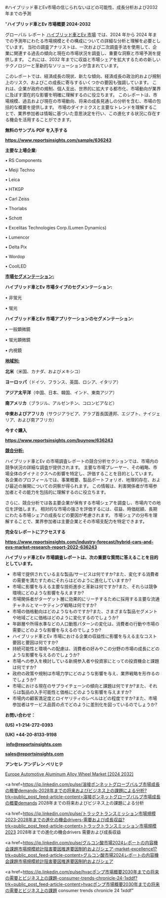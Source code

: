 #ハイブリッド車とEv市場の信じられないほどの可能性、成長分析および2032年までの予測

"<strong>ハイブリッド車とEv 市場概要 2024-2032</strong>

グローバル レポート <a href=https://www.reportsinsights.com/sample/636243>ハイブリッド車とEv 市場</a> では、2024 年から 2024 年までの予測年にわたる市場規模とその構成についての詳細な分析と理解を必要としています。 当社の調査アナリストは、一次および二次調査手法を使用して、企業に関連する過去の傾向と現在の市場状況を調査し、重要な洞察と市場予測を提供します。 これには、2032 年までに収益と市場シェアを拡大​​するための新しいテクノロジーと革新的なソリューションが含まれています。

このレポートでは、経済成長の現状、新たな傾向、経済成長の政治的および規制上のリスク、およびこの成長に寄与するいくつかの要因も強調しています。 これは、企業が政府の規制、個人支出、世界的に拡大する都市化、市場動向が業界に及ぼす潜在的な影響を明確に理解するのに役立ちます。 このレポートは、市場規模、過去および現在の市場動向、将来の成長見通しの分析を含む、市場の包括的な概要を提供します。 市場のダイナミクスと主要なトレンドを理解することで、業界参加者は情報に基づいた意思決定を行い、この進化する状況に存在する機会を活用することができます。

<strong><b>無料のサンプル PDF を入手する</b></strong>

<a href=https://www.reportsinsights.com/sample/636243><strong><u>https://www.reportsinsights.com/sample/636243</u></strong></a>

<strong>主要な上場企業:</strong>

• RS Components

• Meiji Techno

• Leica

• HTKGP

• Carl Zeiss

• Thorlabs

• Schott

• Excelitas Technologies Corp.(Lumen Dynamics)

• Lumencor

• Delta Pix

• Wordop

• CoolLED

<strong><u>市場セグメンテーション</u></strong><strong><u>:</u></strong>

<strong>ハイブリッド車とEv 市場タイプのセグメンテーション:</strong>

• 非蛍光

• 蛍光

<strong>ハイブリッド車とEv 市場アプリケーションのセグメンテーション:</strong>

• 一般顕微鏡

• 蛍光顕微鏡

• 内視鏡

<strong><u>地域別</u></strong><strong><u>:</u></strong>

<strong>北米</strong>（米国、カナダ、およびメキシコ）

<strong>ヨーロッパ</strong>（ドイツ、フランス、英国、ロシア、イタリア）

<strong>アジア太平洋</strong>（中国、日本、韓国、インド、東南アジア）

<strong>南アメリカ</strong>（ブラジル、アルゼンチン、コロンビアなど）

<strong>中東およびアフリカ</strong>（サウジアラビア、アラブ首長国連邦、エジプト、ナイジェリア、および南アフリカ）

<strong>今すぐ購入</strong>

<a href=https://www.reportsinsights.com/buynow/636243><strong><u>https://www.reportsinsights.com/buynow/636243</u></strong></a>

<strong><u>競合分析:</u></strong>

ハイブリッド車とEv の市場調査レポートの競合分析セクションでは、市場内の競争状況の詳細な調査が提供されます。 主要な市場プレーヤー、その戦略、市場全体のダイナミクスへの影響を特定し、評価することを目的としています。 各企業のプロフィールでは、事業概要、製品ポートフォリオ、地理的存在、および最近の展開についての洞察が得られます。 この情報は、利害関係者が市場参加者とその能力を包括的に理解するのに役立ちます。

さらに、競合分析では各主要企業が保有する市場シェアを調査し、市場内での地位を評価します。 相対的な市場の強さを評価するには、収益、時価総額、長期にわたる市場シェアの成長などの要因が考慮されます。 市場シェアの分布を理解することで、業界参加者は主要企業とその市場支配力を特定できます。

<strong>完全なレポートにアクセスする</strong>

<a href=https://www.reportsinsights.com/industry-forecast/hybrid-cars-and-evs-market-research-report-2022-636243><strong><u><b>https://www.reportsinsights.com/industry-forecast/hybrid-cars-and-evs-market-research-report-2022-636243</b></u></strong></a>

<strong><b>ハイブリッド車とEv 市場調査レポートは、次の重要な質問に答えることを目的としています。</b></strong>
<ul>
  <li>市場で提供されている主な製品/サービスは何ですか?また、変化する消費者の需要を満たすためにそれらはどのように進化していますか?</li>
  <li>市場に影響を与える主要な技術進歩と革新は何ですか?また、それらは競争環境にどのような影響を与えますか?</li>
  <li>市場関係者がターゲット層に効果的にリーチするために採用する主要な流通チャネルとマーケティング戦略は何ですか?</li>
  <li>市場の価格動向はどのようなものですか?また、さまざまな製品セグメントや地域ごとに価格はどのように変化するのでしょうか?</li>
  <li>年齢層や所得水準などの人口動態パターンの変化は、消費者の行動や市場の需要にどのような影響を与えるのでしょうか?</li>
  <li>ハイブリッド車とEv 市場における企業の収益性に影響を与える主なコスト要因と要因は何ですか?</li>
  <li>持続可能性と環境への配慮は、消費者の好みやこの分野の市場の成長にどのような影響を与えるのでしょうか?</li>
  <li>市場への参入を検討している新規参入者や投資家にとっての投資機会と課題は何ですか?</li>
  <li>政府の政策や規制は市場力学にどのような影響を与え、業界戦略を形作るのでしょうか?</li>
  <li>市場における現在のサプライチェーンの傾向と課題は何ですか?また、それらは製品の入手可能性と価格にどのような影響を与えますか?</li>
  <li>市場内の顧客満足度とロイヤリティのレベルはどの程度ですか?また、市場参加者はサービス品質の点でどのように差別化を図っているのでしょうか?</li>
</ul>
<strong>お問い合わせ：</strong>

<strong>(US) +1-214-272-0393</strong>

<strong>(UK) +44-20-8133-9198</strong>

<strong> </strong><a href=info@reportsinsights.com><strong><u>info@reportsinsights.com</u></strong></a>

<a href=sales@reportsinsights.com><strong><u>sales@reportsinsights.com</u></strong></a>

<strong>アンセレ アンデレン ベリヒテ</strong>

<a href=https://www.linkedin.com/pulse/europe-automotive-aluminum-alloy-wheel-markets-mzkdf/>Europe Automotive Aluminum Alloy Wheel Market [2024 2032]</a>

<a href=https://jp.linkedin.com/pulse/溶接ボンネットグローブバルブ市場成長の概要demands-2028年までの将来およびビジネス上の課題による分析?trk=public_post_feed-article-content>溶接ボンネットグローブバルブ市場成長の概要demands 2028年までの将来およびビジネス上の課題による分析</a>

<a href=https://jp.linkedin.com/pulse/トラックトランスミッション市場規模2023-2028年までの進化の機会drivers-需要および成長収益?trk=public_post_feed-article-content>トラックトランスミッション市場規模2023 2028年までの進化の機会drivers 需要および成長収益</a>

<a href=https://jp.linkedin.com/pulse/グルコン酸市場2024レポートの内容機会課題市場規模統計阻害要因推進要因制約およびシェア-market-excellence1?trk=public_post_feed-article-content>グルコン酸市場2024レポートの内容機会課題市場規模統計阻害要因推進要因制約およびシェア</a>

<a href=https://jp.linkedin.com/pulse/hvacポンプ市場概要2030年までの将来の需要とビジネス上の課題-consumer-trends-chronicle-24-1xddf?trk=public_post_feed-article-content>hvacポンプ市場概要2030年までの将来の需要とビジネス上の課題 consumer trends chronicle 24 1xddf</a>"
